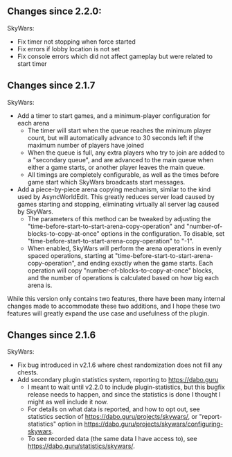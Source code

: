 Changes since 2.2.0:
--------------------

SkyWars:
- Fix timer not stopping when force started
- Fix errors if lobby location is not set
- Fix console errors which did not affect gameplay but were related to start timer


Changes since 2.1.7
-------------------

SkyWars:
- Add a timer to start games, and a minimum-player configuration for each arena
  - The timer will start when the queue reaches the minimum player count, but will automatically advance to 30 seconds left if the maximum number of players have joined
  - When the queue is full, any extra players who try to join are added to a "secondary queue", and are advanced to the main queue when either a game starts, or another player leaves the main queue.
  - All timings are completely configurable, as well as the times before game start which SkyWars broadcasts start messages.
- Add a piece-by-piece arena copying mechanism, similar to the kind used by AsyncWorldEdit. This greatly reduces server load caused by games starting and stopping, eliminating virtually all server lag caused by SkyWars.
  - The parameters of this method can be tweaked by adjusting the "time-before-start-to-start-arena-copy-operation" and "number-of-blocks-to-copy-at-once" options in the configuration. To disable, set "time-before-start-to-start-arena-copy-operation" to "-1".
  - When enabled, SkyWars will perform the arena operations in evenly spaced operations, starting at "time-before-start-to-start-arena-copy-operation", and ending exactly when the game starts. Each operation will copy "number-of-blocks-to-copy-at-once" blocks, and the number of operations is calculated based on how big each arena is.

While this version only contains two features, there have been many internal changes made to accommodate these two additions, and I hope these two features will greatly expand the use case and usefulness of the plugin.

Changes since 2.1.6
-------------------

SkyWars:
- Fix bug introduced in v2.1.6 where chest randomization does not fill any chests.
- Add secondary plugin statistics system, reporting to https://dabo.guru
  - I meant to wait until v2.2.0 to include plugin-statistics, but this bugfix release needs to happen, and since the statistics is done I thought I might as well include it now.
  - For details on what data is reported, and how to opt out, see statistics section of https://dabo.guru/projects/skywars/, or "report-statistics" option in https://dabo.guru/projects/skywars/configuring-skywars.
  - To see recorded data (the same data I have access to), see https://dabo.guru/statistics/skywars/.

